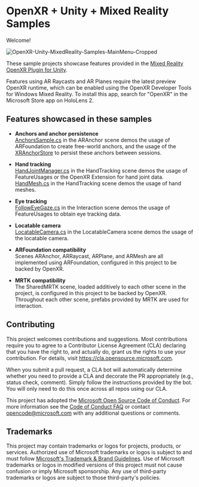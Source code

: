 # OpenXR + Unity + Mixed Reality Samples

Welcome!

![OpenXR-Unity-MixedReality-Samples-MainMenu-Cropped](Readme/OpenXR-Unity-MixedReality-Samples-MainMenu-Cropped.jpg)

These sample projects showcase features provided in the [Mixed Reality OpenXR Plugin for Unity](https://aka.ms/openxr-unity).

Features using AR Raycasts and AR Planes require the latest preview OpenXR runtime, which can be enabled using the OpenXR Developer Tools for Windows Mixed Reality. To install this app, search for "OpenXR" in the Microsoft Store app on HoloLens 2.

## Features showcased in these samples

- **Anchors and anchor persistence** </br>
[AnchorsSample.cs](Assets/ARAnchor/Scripts/AnchorsSample.cs) in the ARAnchor scene demos the usage of ARFoundation to create free-world anchors, and the usage of the [XRAnchorStore](https://docs.microsoft.com/en-us/windows/mixed-reality/develop/unity/spatial-anchors-in-unity?tabs=openxr#using-the-anchorstore) to persist these anchors between sessions.

- **Hand tracking** </br>
[HandJointManager.cs](Assets/HandTracking/Scripts/HandJointManager.cs) in the HandTracking scene demos the usage of FeatureUsages or the OpenXR Extension for hand joint data. </br>
[HandMesh.cs](Assets/HandTracking/Scripts/HandMesh.cs) in the HandTracking scene demos the usage of hand meshes.

- **Eye tracking** </br>
[FollowEyeGaze.cs](Assets/HandTracking/Scripts/FollowEyeGaze.cs) in the Interaction scene demos the usage of FeatureUsages to obtain eye tracking data.

- **Locatable camera** </br>
[LocatableCamera.cs](Assets/LocatableCamera/Scripts/LocatableCamera.cs) in the LocatableCamera scene demos the usage of the locatable camera.

- **ARFoundation compatibility** </br>
Scenes ARAnchor, ARRaycast, ARPlane, and ARMesh are all implemented using ARFoundation, configured in this project to be backed by OpenXR.

- **MRTK compatibility** </br>
The SharedMRTK scene, loaded additively to each other scene in the project, is configured in this project to be backed by OpenXR. Throughout each other scene, prefabs provided by MRTK are used for interaction.

## Contributing

This project welcomes contributions and suggestions.  Most contributions require you to agree to a
Contributor License Agreement (CLA) declaring that you have the right to, and actually do, grant us
the rights to use your contribution. For details, visit https://cla.opensource.microsoft.com.

When you submit a pull request, a CLA bot will automatically determine whether you need to provide
a CLA and decorate the PR appropriately (e.g., status check, comment). Simply follow the instructions
provided by the bot. You will only need to do this once across all repos using our CLA.

This project has adopted the [Microsoft Open Source Code of Conduct](https://opensource.microsoft.com/codeofconduct/).
For more information see the [Code of Conduct FAQ](https://opensource.microsoft.com/codeofconduct/faq/) or
contact [opencode@microsoft.com](mailto:opencode@microsoft.com) with any additional questions or comments.

## Trademarks

This project may contain trademarks or logos for projects, products, or services. Authorized use of Microsoft 
trademarks or logos is subject to and must follow 
[Microsoft's Trademark & Brand Guidelines](https://www.microsoft.com/en-us/legal/intellectualproperty/trademarks/usage/general).
Use of Microsoft trademarks or logos in modified versions of this project must not cause confusion or imply Microsoft sponsorship.
Any use of third-party trademarks or logos are subject to those third-party's policies.
